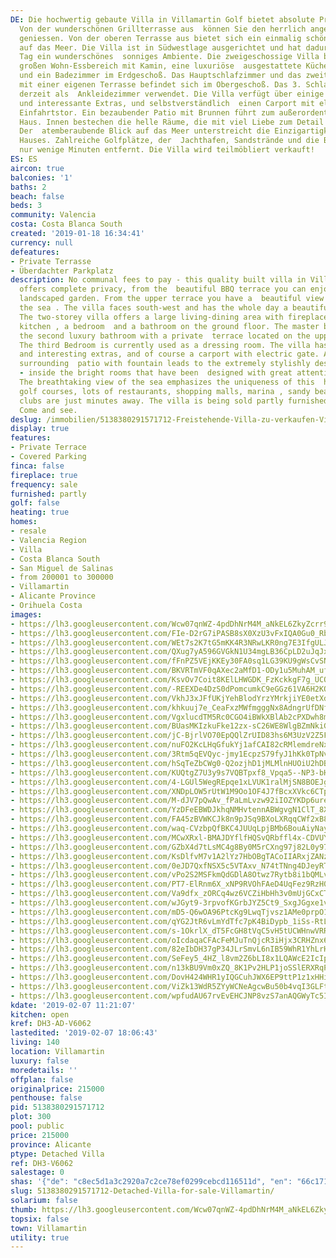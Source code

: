 ```yaml
---
DE: Die hochwertig gebaute Villa in Villamartin Golf bietet absolute Privatsphäre,
  Von der wunderschönen Grillterrasse aus  können Sie den herrlich angelegten Garten
  geniessen. Von der oberen Terrasse aus bietet sich ein einmalig schöner  Ausblick
  auf das Meer. Die Villa ist in Südwestlage ausgerichtet und hat dadurch den ganzen
  Tag ein wunderschönes  sonniges Ambiente. Die zweigeschossige Villa bietet einen
  großen Wohn-Essbereich mit Kamin, eine luxuriöse  ausgestattete Küche, ein Schlafzimmer
  und ein Badezimmer im Erdgeschoß. Das Hauptschlafzimmer und das zweite  Luxusbad
  mit einer eigenen Terrasse befindet sich im Obergeschoß. Das 3. Schlafzimmer wird
  derzeit als  Ankleidezimmer verwendet. Die Villa verfügt über einige wunderschöne
  und interessante Extras, und selbstverständlich  einen Carport mit elektrischem
  Einfahrtstor. Ein bezaubender Patio mit Brunnen führt zum außerordentlich stilvoll  gestalteten
  Haus. Innen bestechen die helle Räume, die mit viel Liebe zum Detail gestaltet wurden.
  Der  atemberaubende Blick auf das Meer unterstreicht die Einzigartigkeit dieses
  Hauses. Zahlreiche Golfplätze, der  Jachthafen, Sandstrände und die Beachclubs liegen
  nur wenige Minuten entfernt. Die Villa wird teilmöbliert verkauft!
ES: ES
aircon: true
balconies: '1'
baths: 2
beach: false
beds: 3
community: Valencia
costa: Costa Blanca South
created: '2019-01-18 16:34:41'
currency: null
defeatures:
- Private Terrasse
- Überdachter Parkplatz
description: No communal fees to pay - this quality built villa in Villamartin Golf
  offers complete privacy, from the  beautiful BBQ terrace you can enjoy the lovely
  landscaped garden. From the upper terrace you have a  beautiful view overlooking
  the sea . The villa faces south-west and has the whole day a beautiful sunny  ambience.
  The two-storey villa offers a large living-dining area with fireplace, luxury fitted
  kitchen , a bedroom  and a bathroom on the ground floor. The master bedroom and
  the second luxury bathroom with a private  terrace located on the upper floor .
  The third Bedroom is currently used as a dressing room. The villa has  some beautiful
  and interesting extras, and of course a carport with electric gate. An enchanted
  surrounding  patio with fountain leads to the extremely stylishly designed house
  - inside the bright rooms that have been  designed with great attention to detail.
  The breathtaking view of the sea emphasizes the uniqueness of this  house. Numerous
  golf courses, lots of restaurants, shopping malls, marina , sandy beaches and  beach
  clubs are just minutes away. The villa is being sold partly furnished. Pool nearby.
  Come and see.
deslug: /immobilien/5138380291571712-Freistehende-Villa-zu-verkaufen-Villamartin/
display: true
features:
- Private Terrace
- Covered Parking
finca: false
fireplace: true
frequency: sale
furnished: partly
golf: false
heating: true
homes:
- resale
- Valencia Region
- Villa
- Costa Blanca South
- San Miguel de Salinas
- from 200001 to 300000
- Villamartin
- Alicante Province
- Orihuela Costa
images:
- https://lh3.googleusercontent.com/Wcw07qnWZ-4pdDhNrM4M_aNkEL6ZkyZcrr92sKZfYzKwr1bMq2tRVkLoxHOnyfTs8Hk2TIvbjnQi9jQw2Dtj=w640-rj-e30-l100
- https://lh3.googleusercontent.com/FIe-D2rG7iPASB8sX0XzU3vFxIQA0Gu0_RbkHlKk6ZpUyi2XPWJ8rGsZPny9mP3SEQPT_gcq5Qz005GIBlRo=w640-rj-e30-l100
- https://lh3.googleusercontent.com/WEt7s2K7tG5mKK4R3NRwLKR0ng7E3IfgULJ3s5HLDjd3vmPc3mQr62RjlKc4BblWyPcwWgwN9SOSkPgDNBYC=w640-rj-e30-l100
- https://lh3.googleusercontent.com/QXug7yA596GVGkN1U34mgLB36CpLD2uJqJxjgS0E8-Tq8m4DwHx8BiBrvLEkFAgR9QG4ASExFTp8E_O9OCTj=w640-rj-e30-l100
- https://lh3.googleusercontent.com/fFnPZ5VEjKKEy30FA0sq1LG39KU9gWsCvSN6fSUbRtFmYXuwYb62ZI_mDgQeUM1jaJaNaRsXJ_oZYyAaTGk=w640-rj-e30-l100
- https://lh3.googleusercontent.com/BKVRTmVF0qAXec2aMfD1-ODy1u5MuhAM_uf-IC_97kE7z7dkhW4CPZvQBy3ia-LZtKXHmxgIhFd1oRVueis=w640-rj-e30-l100
- https://lh3.googleusercontent.com/KsvOv7Coit8KElLHWGDK_FzKckkgF7g_UCQQa0szyXLOZfseGpguDpPUdTieHuGX-8FZS-NVLZbshHDKcPZF=w640-rj-e30-l100
- https://lh3.googleusercontent.com/-REEXDe4DzS0dPomcumkC9eGGz61VA6H2KOBBybsAxQPzPRIX8iLNJ3fkCk3umketEtdIENG9Wsj2j3pWTnm=w640-rj-e30-l100
- https://lh3.googleusercontent.com/VkhJ3xJFfUKjYehBlodYrzYMrkjiYE0etXd2OQJMaTu3uMejvSKi4bCXTK5vEv94ilKGCTZx_rkJMDdAZtWO=w640-rj-e30-l100
- https://lh3.googleusercontent.com/khkuuj7e_CeaFxzMWfmgggNx8AdngrUfDNfWYFyf2CiaNwZMstf04UGOLw1Yy7j9H6eYv56n1w4-_X8Fw7_i=w640-rj-e30-l100
- https://lh3.googleusercontent.com/VgxlucdTM5Rc0CGO4iBWkXBlAb2cPXDwh8mAV0XNcVDjWfh3oc3QECZRNZXZD3CXqP8-_rjY8wTrcpU98rQ=w640-rj-e30-l100
- https://lh3.googleusercontent.com/BUasMKIzkuFke12zx-sC26WE8WlgBZmNkiGorENXel7mFIp_BepSD96Umst1eEamY7qto3nkMvIOD23jqfpD=w640-rj-e30-l100
- https://lh3.googleusercontent.com/jC-BjrlVO70EpQQlZrUID83hs6M3UzV2Z5F9ShCv6os7BaMhtfZAPepKWE0-6KEVn8xuXH05jN_Ih85q2pY2gA=w640-rj-e30-l100
- https://lh3.googleusercontent.com/nuFO2KcLHqGfukYj1afCAI82cRMlemdreNxjPOrmkH4HfuvC4pRgK5H-svsALHNHWFMXkf5lgk7mFfQai4yW=w640-rj-e30-l100
- https://lh3.googleusercontent.com/3Rtm5qEVQyc-jmy1EcpzS79fyJ1hKk0TpNvbtsF9yQNT36MnaxJhLlGDvQQhvUP990e_RtcjQbbvCeD4JE30=w640-rj-e30-l100
- https://lh3.googleusercontent.com/hSqTeZbCWg0-Q2ozjhD1jMLMlnHUOiU2hDBdoIS_Jr08o61OGwBfUXuy7oSwP-4ub8sCZF_ASrjiQO2hKQY=w640-rj-e30-l100
- https://lh3.googleusercontent.com/KUQtgZ7U3y9s7VQBTpxf8_Vpqa5--NP3-bHjhlGhq7VaesJ2gcpzEhBhH8YdryRMyfzVyc2OMj7s51-RZFGi=w640-rj-e30-l100
- https://lh3.googleusercontent.com/4-LGUl5WegREpqe1xLVUK1ralMjSN8BOEJg0Ot_l0Bb6xQCFJETVrVp_7cpVWF-9G5nLlR6symUf0iGnllnfQA=w640-rj-e30-l100
- https://lh3.googleusercontent.com/XNDpLOW5rUtW1M9Oo1OF4J7fBcxXVkc6CTpfnkUR9TYRT6Bvfh2EaJJumfJXH_54fjarmk0WOdLYtmivMzw=w640-rj-e30-l100
- https://lh3.googleusercontent.com/M-dJV7pQwAv_fPaLmLvzw92iIOZYKDp6urehudBNs9Y0ZeTIlmlGhw9Dift2JHrLdO0v4pwB-4BwEYeyhBhh=w640-rj-e30-l100
- https://lh3.googleusercontent.com/YzDFeEBWDJkhqNMHvtennABWgvgN1ClT_8XE61Q9rTAYH7UanKJfIFVieLNegzVR5kCXFRSZUpxuKzmSzlRL=w640-rj-e30-l100
- https://lh3.googleusercontent.com/FA45zBVWKCJk8n9pJSq9BXoLXRqqCWf2xB89Y0LhYlgNj5kw1OYMMGtIpbURLDjci-5vHp8mc80DBgEWUlg=w640-rj-e30-l100
- https://lh3.googleusercontent.com/waq-CVzbpQfBKC4JUUqLpjBMb6BouAiyNayegU8jA2ce_cr6-BFLErMPskqWgniR9AKKWCJTacdW137HHgY5=w640-rj-e30-l100
- https://lh3.googleusercontent.com/MCwXRxl-BMAJDYflfHQSvQRbffl4x-CDVUYAnXVXeEBegsFxQ7wLQ1R2Pp3Sr2eGQ0UIsTEauwKpYtHSHOFH=w640-rj-e30-l100
- https://lh3.googleusercontent.com/GZbX4d7tLsMC4g8By0M5rCXng97j82L0y97zA91XnNHWNlDobIuaQrMYbv9v1giDFdIaW_qe5jMIiHDs-zVW=w640-rj-e30-l100
- https://lh3.googleusercontent.com/KsDlfvM7v1A2lYz7HbOBgTACoIIARxjZANzCmNDQDMO2R25dQnFkr3l-pXFowrUOyf1yBMabNYldwKjoSKx5og=w640-rj-e30-l100
- https://lh3.googleusercontent.com/0eJD7QxfNSX5c5VTAxv_N74tTNng4DJeyRTDs5-4aiuxnmc9INQVaWHn-Yqwi3BQjvPcVNuTtHJVap8gKnI=w640-rj-e30-l100
- https://lh3.googleusercontent.com/vPo2S2MSFkmQdGDlA8Otwz7Rytb8i1bQMLviovemFEPoSaMYKGhi78QB8oN0nk0a0CANRLa0MRrLhEJbu1M=w640-rj-e30-l100
- https://lh3.googleusercontent.com/PT7-ElRnm6X_xNP9RVOhFAeD4UqFez9RzH0ENVUKBU5LC3alU-hAdefzCMBmXsmgbt-QwXX0nLvdUCE88U6YLA=w640-rj-e30-l100
- https://lh3.googleusercontent.com/Va9dfx_zORCq4wz6VCZiHbHh3v0mUjGCxCTbEgMx8Cn2aZbWekzWj7Y8jRHAr-YwFJ5Krpdh05rxtgTTZDIP1w=w640-rj-e30-l100
- https://lh3.googleusercontent.com/wJGyt9-3rpvofKGrbJYZ5Ct9_SxgJGgxe1vKt0oMk2S70xf4bKh7bqMoUvdOxzrx3g-kfqQsK2LCeC73LYk=w640-rj-e30-l100
- https://lh3.googleusercontent.com/mD5-Q6wOA96PtcKg9LwqTjvsz1AMe0prpO139NtFX71KyZ8NIMUAMAzbztuJlGIVNmIxiCfgFE8fajDs8UDE=w640-rj-e30-l100
- https://lh3.googleusercontent.com/qYG2JtR6vLmYdTfc7pK4BiDypb_1iSs-RtLPaOn4edKsyRcACIog_PXxi4d06B-Qjkfc4O4TwgeNZ8KwflME=w640-rj-e30-l100
- https://lh3.googleusercontent.com/s-1OkrlX_dT5FcGH8tVqC5vH5tUCWHnwVRRoO4vpzyG5-xcR86zo2vlTvOun3FiI6JVbaYYI6RZRELU8S7uJ=w640-rj-e30-l100
- https://lh3.googleusercontent.com/oIcdaqaCFAcFeMJuTnQjcR3iHjx3CRHZnx6ESuIqZsfI2-ReAhkKGeKNWx3bs5_d9g0Q7DJ0HlGRrqymA7htfQ=w640-rj-e30-l100
- https://lh3.googleusercontent.com/82eIbDH37gP34JLrSmvL6nIB59WhR1YhLrHdgTgxzHg_Tv-2agtVlk_tOkkUnZWTHtRa0F0wDvcQ3JrjCA=w640-rj-e30-l100
- https://lh3.googleusercontent.com/SeFey5_4HZ_l8vm2Z6bLI8x1LQAWcE2IcIpqGQImTzKwIcNG5gztUqzmHOlRv5E4qSAKdGTvsyO-cw1FAdMJ=w640-rj-e30-l100
- https://lh3.googleusercontent.com/n13kBU9Vm0xZQ_8K1Pv2HLP1joSSlERXRqPxAioRuOun2UspZkK43ikvKrUpUQnIXy5r6xU5OxLfiI3J9BZm=w640-rj-e30-l100
- https://lh3.googleusercontent.com/DovH424WHR1yIQGCuhJWX6EP9ttP1z1xHHiheDh0Ysc1foX9185u_Xld2UUEHLRZ3rkLLIgs6-cJiunHnLW1=w640-rj-e30-l100
- https://lh3.googleusercontent.com/ViZk13WdR5ZYyWCNeAgcwBu50b4vqI3GLFtZM2zXEhsQhV6OES15Parrdddi3U1EJF7hN9I9Qpoud51oYCk=w640-rj-e30-l100
- https://lh3.googleusercontent.com/wpfudAU67rvEvEHCJNP8vzS7anAQGWyTc5IVOgEgHL62DxQbBonrbfn35HHjX0zD9IdQ7ISPMfhG65vdI6mz_A=w640-rj-e30-l100
kdate: '2019-02-07 11:21:07'
kitchen: open
kref: DH3-AD-V6062
lastedited: '2019-02-07 18:06:43'
living: 140
location: Villamartin
luxury: false
moredetails: ''
offplan: false
originalprice: 215000
penthouse: false
pid: 5138380291571712
plot: 300
pool: public
price: 215000
province: Alicante
ptype: Detached Villa
ref: DH3-V6062
salestage: 0
shas: '{"de": "c8ec5d1a3c2920a7c2ce78ef0299cebcd116511d", "en": "66c17144efd7bf63fd9e3c3080b4de894cfa0c53"}'
slug: 5138380291571712-Detached-Villa-for-sale-Villamartin/
solarium: false
thumb: https://lh3.googleusercontent.com/Wcw07qnWZ-4pdDhNrM4M_aNkEL6ZkyZcrr92sKZfYzKwr1bMq2tRVkLoxHOnyfTs8Hk2TIvbjnQi9jQw2Dtj=w400-h240-n-rj-e30-l100
topsix: false
town: Villamartin
utility: true
---
```

